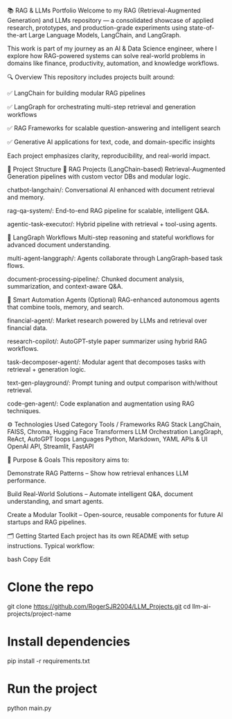 📚 RAG & LLMs Portfolio
Welcome to my RAG (Retrieval-Augmented Generation) and LLMs repository — a consolidated showcase of applied research, prototypes, and production-grade experiments using state-of-the-art Large Language Models, LangChain, and LangGraph.

This work is part of my journey as an AI & Data Science engineer, where I explore how RAG-powered systems can solve real-world problems in domains like finance, productivity, automation, and knowledge workflows.

🔍 Overview
This repository includes projects built around:

✅ LangChain for building modular RAG pipelines

✅ LangGraph for orchestrating multi-step retrieval and generation workflows

✅ RAG Frameworks for scalable question-answering and intelligent search

✅ Generative AI applications for text, code, and domain-specific insights

Each project emphasizes clarity, reproducibility, and real-world impact.

📁 Project Structure
📖 RAG Projects (LangChain-based)
Retrieval-Augmented Generation pipelines with custom vector DBs and modular logic.

chatbot-langchain/: Conversational AI enhanced with document retrieval and memory.

rag-qa-system/: End-to-end RAG pipeline for scalable, intelligent Q&A.

agentic-task-executor/: Hybrid pipeline with retrieval + tool-using agents.

🔁 LangGraph Workflows
Multi-step reasoning and stateful workflows for advanced document understanding.

multi-agent-langgraph/: Agents collaborate through LangGraph-based task flows.

document-processing-pipeline/: Chunked document analysis, summarization, and context-aware Q&A.

🧠 Smart Automation Agents
(Optional) RAG-enhanced autonomous agents that combine tools, memory, and search.

financial-agent/: Market research powered by LLMs and retrieval over financial data.

research-copilot/: AutoGPT-style paper summarizer using hybrid RAG workflows.

task-decomposer-agent/: Modular agent that decomposes tasks with retrieval + generation logic.


text-gen-playground/: Prompt tuning and output comparison with/without retrieval.

code-gen-agent/: Code explanation and augmentation using RAG techniques.

⚙️ Technologies Used
Category	Tools / Frameworks
RAG Stack	LangChain, FAISS, Chroma, Hugging Face Transformers
LLM Orchestration	LangGraph, ReAct, AutoGPT loops
Languages	Python, Markdown, YAML
APIs & UI	OpenAI API, Streamlit, FastAPI

🧭 Purpose & Goals
This repository aims to:

Demonstrate RAG Patterns – Show how retrieval enhances LLM performance.

Build Real-World Solutions – Automate intelligent Q&A, document understanding, and smart agents.

Create a Modular Toolkit – Open-source, reusable components for future AI startups and RAG pipelines.

🗂️ Getting Started
Each project has its own README with setup instructions. Typical workflow:

bash
Copy
Edit
# Clone the repo
git clone https://github.com/RogerSJR2004/LLM_Projects.git
cd llm-ai-projects/project-name

# Install dependencies
pip install -r requirements.txt

# Run the project
python main.py
